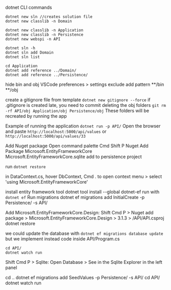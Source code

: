 dotnet CLI commands

```
dotnet new sln //creates solution file
dotnet new classlib -n Domain

dotnet new classlib -n Application
dotnet new classlib -n Persistence
dotnet new webspi -n API

dotnet sln -h
dotnet sln add Domain
dotnet sln list

cd Application
dotnet add reference ../Domain/
dotnet add reference ../Persistence/
```

hide bin and obj
VSCode preferences > settings
exclude
add pattern
**/bin
**/obj

create a gitignore file from template
`dotnet new gitignore --force`
if .gitignore is created late, you need to commit deleting the obj folders
`git rm -rf API/obj Application/obj Persistence/obj`
These folders will be recreated by running the app

Example of running the application
`dotnet run -p API/`
Open the browser and paste `http://localhost:5000/api/values` or `http://localhost:5000/api/values/33`

Add Nuget package
Open command palette Cmd Shift P
Nuget Add Package
Microsoft.EntityFrameworkCore
Microsoft.EntityFrameworkCore.sqlite
add to persistence project

run `dotnet restore`

in DataContext.cs, hover DbContext, Cmd . to open context menu > 
select 'using Microsoft.EntityFrameworkCore'

install entity framework tool
dotnet tool install --global dotnet-ef
run with `dotnet ef`
Run migrations
dotnet ef migrations add InitialCreate -p Persistence/ -s API/

Add Microsoft.EntityFrameworkCore.Design:
Shift Cmd P > Nuget add package > Microsoft.EntityFrameworkCore.Design > 3.1.3 > /API/API.csproj
dotnet restore

we could update the database with `dotnet ef migrations database update`
but we implement instead code inside API/Program.cs
```
cd API/
dotnet watch run
```
Shift Cmd P > Sqlite: Open Database > See in the Sqlite Explorer in the left panel

cd ..
dotnet ef migrations add SeedValues -p Persistence/ -s API/
cd API/
dotnet watch run